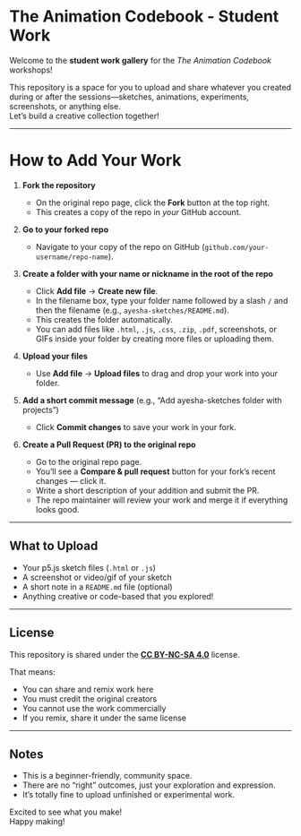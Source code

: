 # The Animation Codebook - Student Work


Welcome to the **student work gallery** for the *The Animation Codebook* workshops!

This repository is a space for you to upload and share whatever you created during or after the sessions—sketches, animations, experiments, screenshots, or anything else.  
Let’s build a creative collection together!

---

# How to Add Your Work


1. **Fork the repository**  
   - On the original repo page, click the **Fork** button at the top right.  
   - This creates a copy of the repo in *your* GitHub account.

2. **Go to your forked repo**  
   - Navigate to your copy of the repo on GitHub (`github.com/your-username/repo-name`).

3. **Create a folder with your name or nickname in the root of the repo**  
   - Click **Add file** → **Create new file**.  
   - In the filename box, type your folder name followed by a slash `/` and then the filename (e.g., `ayesha-sketches/README.md`).  
   - This creates the folder automatically.  
   - You can add files like `.html`, `.js`, `.css`, `.zip`, `.pdf`, screenshots, or GIFs inside your folder by creating more files or uploading them.

4. **Upload your files**  
   - Use **Add file** → **Upload files** to drag and drop your work into your folder.

5. **Add a short commit message** (e.g., “Add ayesha-sketches folder with projects”)  
   - Click **Commit changes** to save your work in your fork.

6. **Create a Pull Request (PR) to the original repo**  
   - Go to the original repo page.  
   - You’ll see a **Compare & pull request** button for your fork’s recent changes — click it.  
   - Write a short description of your addition and submit the PR.  
   - The repo maintainer will review your work and merge it if everything looks good.

---
## What to Upload

- Your p5.js sketch files (`.html` or `.js`)
- A screenshot or video/gif of your sketch
- A short note in a `README.md` file (optional)
- Anything creative or code-based that you explored!

---

## License

This repository is shared under the **[CC BY-NC-SA 4.0](https://creativecommons.org/licenses/by-nc-sa/4.0/)** license.

That means:
- You can share and remix work here
- You must credit the original creators
- You cannot use the work commercially
- If you remix, share it under the same license

---

## Notes

- This is a beginner-friendly, community space.
- There are no “right” outcomes, just your exploration and expression.
- It’s totally fine to upload unfinished or experimental work.

Excited to see what you make!  
Happy making! 

